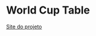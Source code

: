 # World Cup Table

<a href="https://felipewallace.github.io/WorldCupTable/jogos/index.html" target="_blank">Site do projeto</a>

